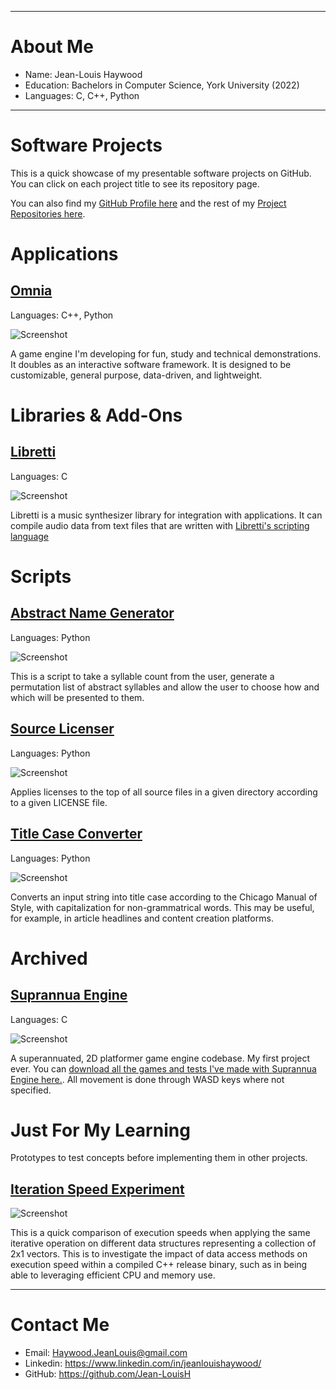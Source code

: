 ---------------------
# About Me

- Name: Jean-Louis Haywood
- Education: Bachelors in Computer Science, York University (2022)
- Languages: C, C++, Python

---------------------
# Software Projects

This is a quick showcase of my presentable software projects on GitHub. You can click on each project title to see its repository page.

You can also find my [GitHub Profile here](https://github.com/Jean-LouisH) and the rest of my [Project Repositories here](https://github.com/Jean-LouisH?tab=repositories). 

# Applications

## [Omnia](https://github.com/Jean-LouisH/Omnia)
Languages: C++, Python

![Screenshot](https://raw.githubusercontent.com/Jean-LouisH/Omnia/master/docs/images/cover.png)

 A game engine I'm developing for fun, study and technical demonstrations. It doubles as an interactive software framework. It is designed to be customizable, general purpose, data-driven, and lightweight.

# Libraries & Add-Ons

## [Libretti](https://github.com/Jean-LouisH/Libretti)
Languages: C

![Screenshot](https://raw.githubusercontent.com/Jean-LouisH/Libretti/master/Screenshot.gif)

Libretti is a music synthesizer library for integration with applications. It can compile audio data from text files that are written with [Libretti's scripting language](https://github.com/Jean-LouisH/Libretti/blob/master/Documentation/Scripting%20Language%20Specification.txt)

# Scripts

## [Abstract Name Generator](https://github.com/Jean-LouisH/AbstractNameGenerator)
Languages: Python

![Screenshot](https://raw.githubusercontent.com/Jean-LouisH/AbstractNameGenerator/main/Screenshot.png)

This is a script to take a syllable count from the user, generate a permutation list of abstract syllables and allow the user to choose how and which will be presented to them.

## [Source Licenser](https://github.com/Jean-LouisH/SourceLicenser) 
Languages: Python

![Screenshot](https://raw.githubusercontent.com/Jean-LouisH/SourceLicenser/main/Screenshot.png)

Applies licenses to the top of all source files in a given directory according to a given LICENSE file.

## [Title Case Converter](https://github.com/Jean-LouisH/TitleCaseConverter)
Languages: Python

![Screenshot](https://raw.githubusercontent.com/Jean-LouisH/TitleCaseConverter/main/Screenshot.png)

Converts an input string into title case according to the Chicago Manual of Style, with capitalization for non-grammatrical words. This may be useful, for example, in article headlines and content creation platforms.

# Archived

## [Suprannua Engine](https://github.com/Jean-LouisH/SuprannuaEngine)
Languages: C

![Screenshot](https://raw.githubusercontent.com/Jean-LouisH/SuprannuaEngine/master/Documentation/Images/Screenshot.gif)

A superannuated, 2D platformer game engine codebase. My first project ever.
You can [download all the games and tests I've made with Suprannua Engine here.](https://github.com/Jean-LouisH/SuprannuaEngine/releases/download/v0.14.0-alpha/Suprannua.0.14.0.Games.Tests.zip). All movement is done through WASD keys where not specified.

# Just For My Learning

Prototypes to test concepts before implementing them in other projects.

## [Iteration Speed Experiment](https://github.com/Jean-LouisH/IterationSpeedExperiment)

![Screenshot](https://raw.githubusercontent.com/Jean-LouisH/IterationSpeedExperiment/master/Screenshot.png)

This is a quick comparison of execution speeds when applying the same iterative operation on different data structures representing a collection of 2x1 vectors. This is to investigate the impact of data access methods on execution speed within a compiled C++ release binary, such as in being able to leveraging efficient CPU and memory use.

---------------------
# Contact Me

- Email: Haywood.JeanLouis@gmail.com
- Linkedin: https://www.linkedin.com/in/jeanlouishaywood/
- GitHub: https://github.com/Jean-LouisH
